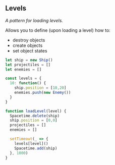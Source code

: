 ## Levels

_A pattern for loading levels._

Allows you to define (upon loading a level) how to:
- destroy objects
- create objects
- set object states

```js
let ship = new Ship()
let projectiles = []
let enemies = []

const levels = {
  10: function() {
    ship.position = [10,20]
    enemies.push(new Enemy())
  }
}

function loadLevel(level) {
  Spacetime.delete(ship)
  ship.position = [0,0]
  projectiles = []
  enemies = []

  setTimeout(_ => {
    levels[level]()
    Spacetime.add(ship)
  }, 1000)
}
```
